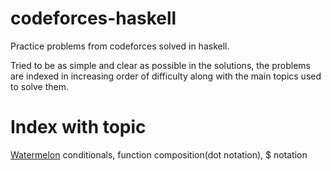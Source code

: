 # codeforces-haskell
Practice problems from codeforces solved in haskell.

Tried to be as simple and clear as possible in the solutions, the problems are indexed in increasing order of difficulty along with the main topics used to solve them.

# Index with topic
[Watermelon](watermelon.hs) conditionals, function composition(dot notation), $ notation
